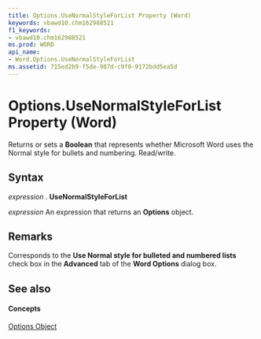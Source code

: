 ```yaml
---
title: Options.UseNormalStyleForList Property (Word)
keywords: vbawd10.chm162988521
f1_keywords:
- vbawd10.chm162988521
ms.prod: WORD
api_name:
- Word.Options.UseNormalStyleForList
ms.assetid: 715ed2b9-f5de-987d-c9f0-9172bdd5ea5d
---
```



# Options.UseNormalStyleForList Property (Word)

Returns or sets a  **Boolean** that represents whether Microsoft Word uses the Normal style for bullets and numbering. Read/write.


## Syntax

 _expression_ . **UseNormalStyleForList**

 _expression_ An expression that returns an **Options** object.


## Remarks

Corresponds to the  **Use Normal style for bulleted and numbered lists** check box in the **Advanced** tab of the **Word Options** dialog box.


## See also


#### Concepts


[Options Object](options-object-word.md)


